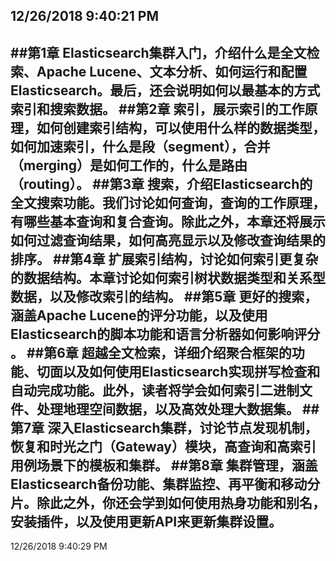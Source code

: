 12/26/2018 9:40:21 PM 
--------------------------------------
##第1章 Elasticsearch集群入门，介绍什么是全文检索、Apache Lucene、文本分析、如何运行和配置Elasticsearch。最后，还会说明如何以最基本的方式索引和搜索数据。
##第2章 索引，展示索引的工作原理，如何创建索引结构，可以使用什么样的数据类型，如何加速索引，什么是段（segment），合并（merging）是如何工作的，什么是路由（routing）。
##第3章 搜索，介绍Elasticsearch的全文搜索功能。我们讨论如何查询，查询的工作原理，有哪些基本查询和复合查询。除此之外，本章还将展示如何过滤查询结果，如何高亮显示以及修改查询结果的排序。
##第4章 扩展索引结构，讨论如何索引更复杂的数据结构。本章讨论如何索引树状数据类型和关系型数据，以及修改索引的结构。
##第5章 更好的搜索，涵盖Apache Lucene的评分功能，以及使用Elasticsearch的脚本功能和语言分析器如何影响评分 。
##第6章 超越全文检索，详细介绍聚合框架的功能、切面以及如何使用Elasticsearch实现拼写检查和自动完成功能。此外，读者将学会如何索引二进制文件、处理地理空间数据，以及高效处理大数据集。
##第7章 深入Elasticsearch集群，讨论节点发现机制，恢复和时光之门（Gateway）模块，高查询和高索引用例场景下的模板和集群。
##第8章 集群管理，涵盖Elasticsearch备份功能、集群监控、再平衡和移动分片。除此之外，你还会学到如何使用热身功能和别名，安装插件，以及使用更新API来更新集群设置。
------------------------------------------
12/26/2018 9:40:29 PM 